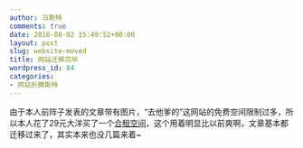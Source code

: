 ```yaml
---
author: 马斯特
comments: true
date: 2010-08-02 15:49:52+00:00
layout: post
slug: website-moved
title: 网站迁移完毕
wordpress_id: 84
categories:
- 网站折腾斯特
---
```


由于本人前阵子发表的文章带有图片，“去他爹的”这网站的免费空间限制过多，所以本人花了29元大洋买了一个[合租空间](http://item.taobao.com/item.htm?id=4320568900)，这个用着明显比以前爽啊，文章基本都迁移过来了，其实本来也没几篇来着~
